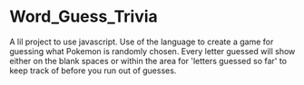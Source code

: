 # Word_Guess_Trivia

A lil project to use javascript. Use of the language to create a game for guessing what Pokemon is randomly chosen. Every letter guessed will show either on the blank spaces or within the area for 'letters guessed so far' to keep track of before you run out of guesses.
